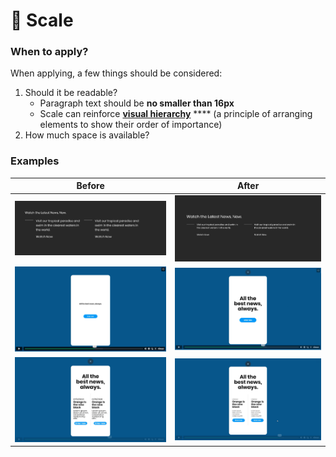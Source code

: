 # 🤏 Scale

### When to apply?

When applying, a few things should be considered:

1. Should it be readable?
   * Paragraph text should be **no smaller than 16px**
   * Scale can reinforce [**visual hierarchy**](visual-hierarchy.md) **** (a principle of arranging elements to show their order of importance)
2. How much space is available?

### Examples

| Before                                          | After                                               |
| ----------------------------------------------- | --------------------------------------------------- |
| ![](<../.gitbook/assets/image (8) (1).png>)     | ![](<../.gitbook/assets/image (2) (1) (1) (1).png>) |
| ![](<../.gitbook/assets/image (6) (2).png>)     | ![](<../.gitbook/assets/image (7) (1).png>)         |
| ![](<../.gitbook/assets/image (4) (1) (1).png>) | ![](<../.gitbook/assets/image (3) (1) (1).png>)     |


